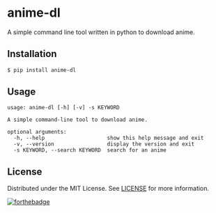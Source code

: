 # anime-dl

A simple command line tool written in python to download anime.

## Installation

```sh
$ pip install anime-dl
```

## Usage

```
usage: anime-dl [-h] [-v] -s KEYWORD

A simple command-line tool to download anime.

optional arguments:
  -h, --help                    show this help message and exit
  -v, --version                 display the version and exit
  -s KEYWORD, --search KEYWORD  search for an anime
```

## License

Distributed under the MIT License. See [LICENSE](LICENSE)  for more information.

[![forthebadge](https://forthebadge.com/images/badges/made-with-python.svg)](https://forthebadge.com)